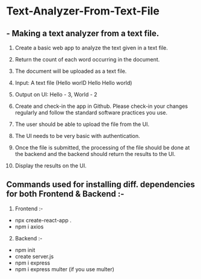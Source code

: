 # Text-Analyzer-From-Text-File

## - Making a text analyzer from a text file.

1. Create a basic web app to analyze the text given in a text file.

2. Return the count of each word occurring in the document.

3. The document will be uploaded as a text file.

4. Input: A text file (Hello worlD Hello Hello world)

5. Output on UI: Hello - 3, World - 2

6. Create and check-in the app in Github. Please check-in your changes regularly and follow the standard software practices you use.

7. The user should be able to upload the file from the UI.

8. The UI needs to be very basic with authentication.

9. Once the file is submitted, the processing of the file should be done at the backend and the backend should return the results to the UI.

10. Display the results on the UI.

## Commands used for installing diff. dependencies for both Frontend & Backend :-

1. Frontend :-

- npx create-react-app .
- npm i axios

2. Backend :-

- npm init
- create server.js
- npm i express
- npm i express multer (if you use multer)
